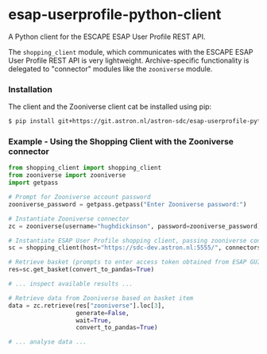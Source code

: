 # esap-userprofile-python-client

A Python client for the ESCAPE ESAP User Profile REST API.

The `shopping_client` module, which communicates with the ESCAPE ESAP User Profile REST API is very lightweight. Archive-specific functionality is delegated to "connector" modules like the `zooniverse` module.

### Installation

The client and the Zooniverse client cat be installed using pip:

```sh
$ pip install git+https://git.astron.nl/astron-sdc/esap-userprofile-python-client.git
```

### Example - Using the Shopping Client with the Zooniverse connector

```python
from shopping_client import shopping_client
from zooniverse import zooniverse
import getpass

# Prompt for Zooniverse account password
zooniverse_password = getpass.getpass("Enter Zooniverse password:")

# Instantiate Zooniverse connector
zc = zooniverse(username="hughdickinson", password=zooniverse_password)

# Instantiate ESAP User Profile shopping client, passing zooniverse connector
sc = shopping_client(host="https://sdc-dev.astron.nl:5555/", connectors=[zc])

# Retrieve basket (prompts to enter access token obtained from ESAP GUI)
res=sc.get_basket(convert_to_pandas=True)

# ... inspect available results ...

# Retrieve data from Zooniverse based on basket item
data = zc.retrieve(res["zooniverse"].loc[3],
                   generate=False,
                   wait=True,
                   convert_to_pandas=True)

# ... analyse data ...

```
